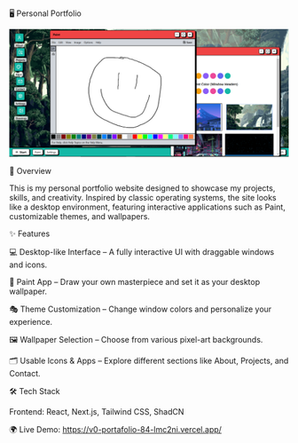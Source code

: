 🖥️ Personal Portfolio

![Portfolio Screenshot](app/page_screenshot.png)

🚀 Overview

This is my personal portfolio website designed to showcase my projects, skills, and creativity. Inspired by classic operating systems, the site looks like a desktop environment, featuring interactive applications such as Paint, customizable themes, and wallpapers.

✨ Features

💻 Desktop-like Interface – A fully interactive UI with draggable windows and icons.

🎨 Paint App – Draw your own masterpiece and set it as your desktop wallpaper.

🎭 Theme Customization – Change window colors and personalize your experience.

🖼️ Wallpaper Selection – Choose from various pixel-art backgrounds.

🗂️ Usable Icons & Apps – Explore different sections like About, Projects, and Contact.

🛠️ Tech Stack

Frontend: React, Next.js, Tailwind CSS, ShadCN


🌍 Live Demo: https://v0-portafolio-84-lmc2ni.vercel.app/
